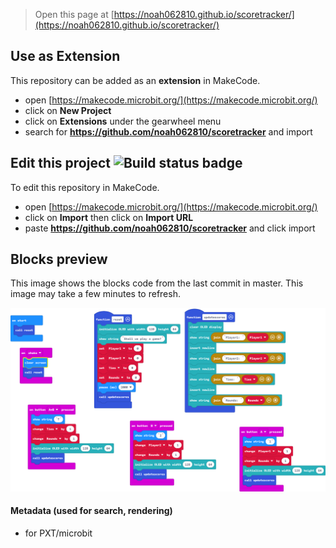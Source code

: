 
> Open this page at [https://noah062810.github.io/scoretracker/](https://noah062810.github.io/scoretracker/)

## Use as Extension

This repository can be added as an **extension** in MakeCode.

* open [https://makecode.microbit.org/](https://makecode.microbit.org/)
* click on **New Project**
* click on **Extensions** under the gearwheel menu
* search for **https://github.com/noah062810/scoretracker** and import

## Edit this project ![Build status badge](https://github.com/noah062810/scoretracker/workflows/MakeCode/badge.svg)

To edit this repository in MakeCode.

* open [https://makecode.microbit.org/](https://makecode.microbit.org/)
* click on **Import** then click on **Import URL**
* paste **https://github.com/noah062810/scoretracker** and click import

## Blocks preview

This image shows the blocks code from the last commit in master.
This image may take a few minutes to refresh.

![A rendered view of the blocks](https://github.com/noah062810/scoretracker/raw/master/.github/makecode/blocks.png)

#### Metadata (used for search, rendering)

* for PXT/microbit
<script src="https://makecode.com/gh-pages-embed.js"></script><script>makeCodeRender("{{ site.makecode.home_url }}", "{{ site.github.owner_name }}/{{ site.github.repository_name }}");</script>
